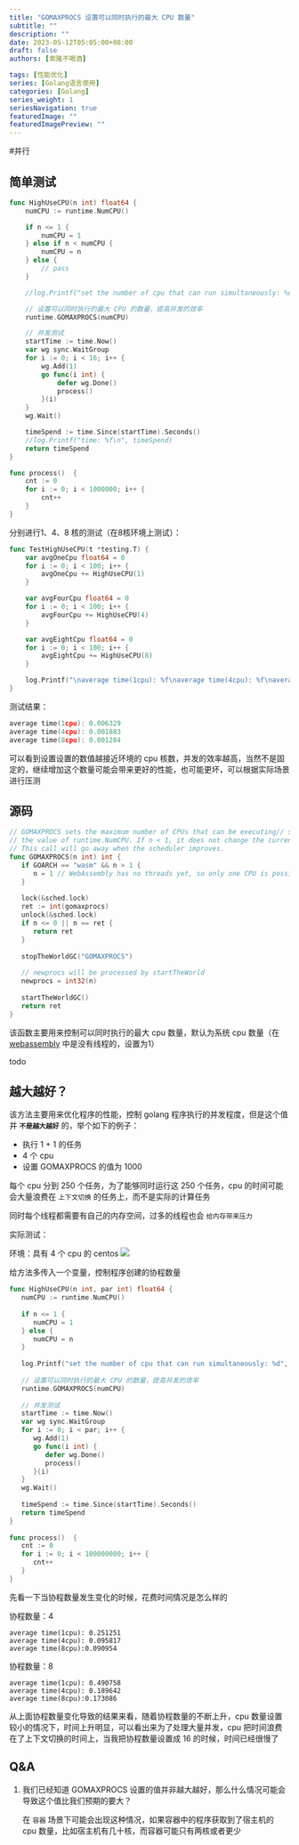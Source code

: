 ```yaml
---
title: "GOMAXPROCS 设置可以同时执行的最大 CPU 数量"
subtitle: ""
description: ""
date: 2023-05-12T05:05:00+08:00
draft: false
authors: [索隆不喝酒]

tags: [性能优化]
series: [Golang语言使用]
categories: [Golang]
series_weight: 1
seriesNavigation: true
featuredImage: ""
featuredImagePreview: ""
---
```

<!--more-->
#并行

## 简单测试

```go {hl_lines=[15]}
func HighUseCPU(n int) float64 {
    numCPU := runtime.NumCPU()

    if n <= 1 {
        numCPU = 1
    } else if n < numCPU {
        numCPU = n
    } else {
        // pass
    }

    //log.Printf("set the number of cpu that can run simultaneously: %d", numCPU)

    // 设置可以同时执行的最大 CPU 的数量，提高并发的效率
    runtime.GOMAXPROCS(numCPU)

    // 并发测试
    startTime := time.Now()
    var wg sync.WaitGroup
    for i := 0; i < 16; i++ {
        wg.Add(1)
        go func(i int) {
            defer wg.Done()
            process()
        }(i)
    }
    wg.Wait()

    timeSpend := time.Since(startTime).Seconds()
    //log.Printf("time: %f\n", timeSpend)
    return timeSpend
}

func process()  {
    cnt := 0
    for i := 0; i < 1000000; i++ {
        cnt++
    }
}
```

分别进行1、4、8 核的测试（在8核环境上测试）：

```go
func TestHighUseCPU(t *testing.T) {
    var avgOneCpu float64 = 0
    for i := 0; i < 100; i++ {
        avgOneCpu += HighUseCPU(1)
    }

    var avgFourCpu float64 = 0
    for i := 0; i < 100; i++ {
        avgFourCpu += HighUseCPU(4)
    }

    var avgEightCpu float64 = 0
    for i := 0; i < 100; i++ {
        avgEightCpu += HighUseCPU(8)
    }

    log.Printf("\naverage time(1cpu): %f\naverage time(4cpu): %f\naverage time(8cpu):%f\n", avgOneCpu/100, avgFourCpu/100, avgEightCpu/100)
}
```

测试结果：

```go
average time(1cpu): 0.006329
average time(4cpu): 0.001883
average time(8cpu): 0.001284
```

可以看到设置设置的数值越接近环境的 cpu 核数，并发的效率越高，当然不是固定的，继续增加这个数量可能会带来更好的性能，也可能更坏，可以根据实际场景进行压测

## 源码

```go
// GOMAXPROCS sets the maximum number of CPUs that can be executing// simultaneously and returns the previous setting. It defaults to  
// the value of runtime.NumCPU. If n < 1, it does not change the current setting.  
// This call will go away when the scheduler improves.  
func GOMAXPROCS(n int) int {  
   if GOARCH == "wasm" && n > 1 {  
      n = 1 // WebAssembly has no threads yet, so only one CPU is possible.  
   }  
  
   lock(&sched.lock)  
   ret := int(gomaxprocs)  
   unlock(&sched.lock)  
   if n <= 0 || n == ret {  
      return ret  
   }  
  
   stopTheWorldGC("GOMAXPROCS")  
  
   // newprocs will be processed by startTheWorld  
   newprocs = int32(n)  
  
   startTheWorldGC()  
   return ret  
}
```

该函数主要用来控制可以同时执行的最大 cpu 数量，默认为系统 cpu 数量（在 [webassembly](https://webassembly.org/) 中是没有线程的，设置为1）

todo

## 越大越好？

该方法主要用来优化程序的性能，控制 golang 程序执行的并发程度，但是这个值并 **`不是越大越好`** 的，举个如下的例子：

- 执行 1 + 1 的任务
- 4 个 cpu
- 设置 GOMAXPROCS 的值为 1000

每个 cpu 分到 250 个任务，为了能够同时运行这 250 个任务，cpu 的时间可能会大量浪费在 `上下文切换` 的任务上，而不是实际的计算任务

同时每个线程都需要有自己的内存空间，过多的线程也会 `给内存带来压力`

实际测试：

环境：具有 4 个 cpu 的 centos
![](images/posts/Pasted%20image%2020230512075016.png)

给方法多传入一个变量，控制程序创建的协程数量
```go
func HighUseCPU(n int, par int) float64 {  
   numCPU := runtime.NumCPU()  
  
   if n <= 1 {  
      numCPU = 1  
   } else {  
      numCPU = n  
   }  
  
   log.Printf("set the number of cpu that can run simultaneously: %d", numCPU)  
  
   // 设置可以同时执行的最大 CPU 的数量，提高并发的效率  
   runtime.GOMAXPROCS(numCPU)  
  
   // 并发测试  
   startTime := time.Now()  
   var wg sync.WaitGroup  
   for i := 0; i < par; i++ {  
      wg.Add(1)  
      go func(i int) {  
         defer wg.Done()  
         process()  
      }(i)  
   }  
   wg.Wait()  
  
   timeSpend := time.Since(startTime).Seconds()  
   return timeSpend  
}  
  
func process()  {  
   cnt := 0  
   for i := 0; i < 100000000; i++ {  
      cnt++  
   }  
}
```


先看一下当协程数量发生变化的时候，花费时间情况是怎么样的

协程数量：4

```
average time(1cpu): 0.251251
average time(4cpu): 0.095817
average time(8cpu):0.090954
```

协程数量：8

```
average time(1cpu): 0.490758
average time(4cpu): 0.189642
average time(8cpu):0.173086
```

从上面协程数量变化导致的结果来看，随着协程数量的不断上升，cpu 数量设置较小的情况下，时间上升明显，可以看出来为了处理大量并发，cpu 把时间浪费在了上下文切换的时间上，当我把协程数量设置成 16 的时候，时间已经很慢了


## Q&A

1. 我们已经知道 GOMAXPROCS 设置的值并非越大越好，那么什么情况可能会导致这个值比我们预期的要大？

	在 `容器` 场景下可能会出现这种情况，如果容器中的程序获取到了宿主机的 cpu 数量，比如宿主机有几十核，而容器可能只有两核或者更少
